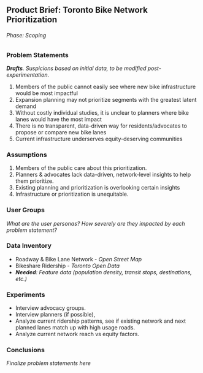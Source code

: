 ## Product Brief: Toronto Bike Network Prioritization
###### Phase: Scoping

### Problem Statements
***Drafts**. Suspicions based on initial data, to be modified post-experimentation.*
1. Members of the public cannot easily see where new bike infrastructure would be most impactful
2. Expansion planning may not prioritize segments with the greatest latent demand
3. Without costly individual studies, it is unclear to planners where bike lanes would have the most impact
4. There is no transparent, data-driven way for residents/advocates to propose or compare new bike lanes
5. Current infrastructure underserves equity-deserving communities

### Assumptions
1. Members of the public care about this prioritization.
2. Planners & advocates lack data-driven, network-level insights to help them prioritize.
3. Existing planning and prioritization is overlooking certain insights
4. Infrastructure or prioritization is unequitable.

### User Groups
*What are the user personas? How severely are they impacted by each problem statement?*
### Data Inventory
- Roadway & Bike Lane Network - *Open Street Map*
- Bikeshare Ridership - *Toronto Open Data*
- ***Needed**: Feature data (population density, transit stops, destinations, etc.)*

### Experiments
- Interview advocacy groups.
- Interview planners (if possible),
- Analyze current ridership patterns, see if existing network and next planned lanes match up with high usage roads.
- Analyze current network reach vs equity factors.

### Conclusions
*Finalize problem statements here*